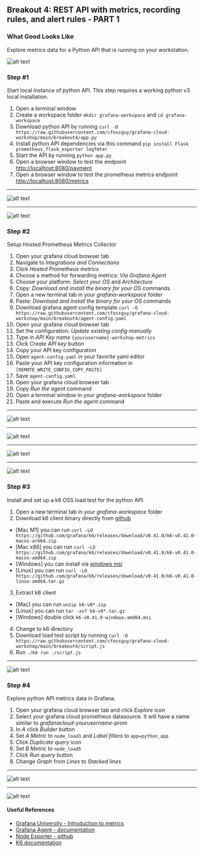 ## Breakout 4: REST API with metrics, recording rules, and alert rules - PART 1

### What Good Looks Like
Explore metrics data for a Python API that is running on your workstation. 

![alt text](explore.jpg) 

### Step #1
Start local instance of python API. This step requires a working python v3
local installation.

1. Open a terminal window
2. Create a workspace folder `mkdir grafana-workspace` and `cd grafana-workspace`
3. Download python API by running `curl -O https://raw.githubusercontent.com/cfossguy/grafana-cloud-workshop/main/breakout4/app.py`
4. Install python API dependencies via this command `pip install Flask prometheus_flask_exporter logfmter`  
5. Start the API by running `python app.py`
6. Open a browser window to test the endpoint [http://localhost:8080/payment](http://localhost:8080]/payment)
7. Open a browser window to test the prometheus metrics endpoint [http://localhost:8080/metrics](http://localhost:8080]/metrics)

---
![alt text](python_api1.png) 

---
![alt text](python_api2.png) 

### Step #2

Setup Hosted Prometheus Metrics Collector

1. Open your grafana cloud browser tab 
2. Navigate to *Integrations and Connections*
3. Click *Hosted Prometheus metrics*
4. Choose a method for forwarding metrics: *Via Grafana Agent*
5. Choose your platform: *Select your OS* and *Architecture*
6. Copy: *Download and install the binary for your OS* commands
7. Open a new terminal tab in your *grafana-workspace* folder 
8. Paste: *Download and install the binary for your OS* commands 
15. Download grafana agent config template `curl -O https://raw.githubusercontent.com/cfossguy/grafana-cloud-workshop/main/breakout4/agent-config.yaml`
10. Open your grafana cloud browser tab 
11. Set the configuration: *Update existing config manually*
12. Type in *API Key name* `{yourusername}-workshop-metrics`
13. Click *Create API key* button
14. Copy your API key configuration
15. Open `agent-config.yaml` in your favorite yaml editor
16. Paste your API key configuration information in `[REMOTE_WRITE_CONFIG_COPY_PASTE]`
17. Save `agent-config.yaml`
18. Open your grafana cloud browser tab
19. Copy *Run the agent* command
20. Open a terminal window in your *grafana-workspace* folder
21. Paste and execute *Run the agent* command

---
![alt text](integrations1.png) 

---
![alt text](integrations2.png) 

---
![alt text](integrations3.png) 

---
![alt text](integrations4.png) 


### Step #3 
Install and set up a k6 OSS load test for the python API.

1. Open a new terminal tab in your *grafana-workspace* folder 
2. Download k6 client binary directly from [github](https://github.com/grafana/k6/releases) 
- [Mac M1] you can run `curl -LO https://github.com/grafana/k6/releases/download/v0.41.0/k6-v0.41.0-macos-arm64.zip`
- [Mac x86] you can run `curl -LO https://github.com/grafana/k6/releases/download/v0.41.0/k6-v0.41.0-macos-amd64.zip`
- [Windows] you can install via [windows msi](https://github.com/grafana/k6/releases/download/v0.41.0/k6-v0.41.0-windows-amd64.msi)
- [Linux] you can run `curl -LO https://github.com/grafana/k6/releases/download/v0.41.0/k6-v0.41.0-linux-amd64.tar.gz`
3. Extract k6 client 
- [Mac] you can run `unzip k6-v0*.zip`
- [Linux] you can run `tar -xvf k6-v0*.tar.gz`
- [Windows] double click `k6-v0.41.0-windows-amd64.msi`
4. Change to k6 directory 
5. Download load test script by running `curl -O https://raw.githubusercontent.com/cfossguy/grafana-cloud-workshop/main/breakout4/script.js`
6. Run `./k6 run ./script.js`

---
![alt text](k6_1.png) 

### Step #4 
Explore python API metrics data in Grafana.

1. Open your grafana cloud browser tab and click *Explore* icon
2. Select your grafana cloud prometheus datasource. It will have a name similar to *grafanacloud-yourusername-prom*
3. In *A* click *Builder* button
4. Set *A* *Metric* to `node_load1` and *Label filters* to `app=python_app`
5. Click *Duplicate query* icon
6. Set *B* *Metric* to `node_load5`
7. Click *Run query* button 
8. Change *Graph* from *Lines* to *Stacked lines*

---
![alt text](explore2.png) 

---
![alt text](explore.jpg) 

#### Useful References 
* [Grafana University - Introduction to metrics](https://university.grafana.com/learn/course/external/view/elearning/13/module-introduction-to-metrics)
* [Grafana Agent - documentation](https://grafana.com/docs/agent/latest/)
* [Node Exporter - github](https://github.com/prometheus/node_exporter)
* [K6 documentation](https://k6.io/docs/)
